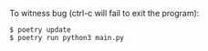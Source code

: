 To witness bug (ctrl-c will fail to exit the program):

```shell
$ poetry update
$ poetry run python3 main.py
```
